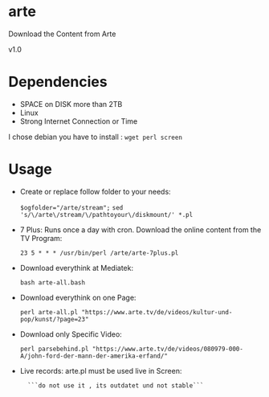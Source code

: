 arte
====

Download the Content from Arte

v1.0


Dependencies 
====

- SPACE on DISK more than 2TB 
- Linux
- Strong Internet Connection or Time

I chose debian you have to install : ``` wget perl screen ```


Usage 
====
-  Create or replace follow folder to your needs: 

	```$ogfolder="/arte/stream";```
	```sed 's/\/arte\/stream/\/pathtoyour\/diskmount/' *.pl```
	
- 7 Plus: Runs once a day with cron. Download the online content from the TV Program:

	```23 5 * * * /usr/bin/perl /arte/arte-7plus.pl```

- Download everythink at Mediatek:

	```bash arte-all.bash```

- Download everythink on one Page:

	```perl arte-all.pl "https://www.arte.tv/de/videos/kultur-und-pop/kunst/?page=23"```

- Download only Specific Video:

	```perl parsebehind.pl "https://www.arte.tv/de/videos/080979-000-A/john-ford-der-mann-der-amerika-erfand/"```

- Live records: arte.pl must be used live in Screen:

        ```do not use it , its outdatet und not stable```
	
